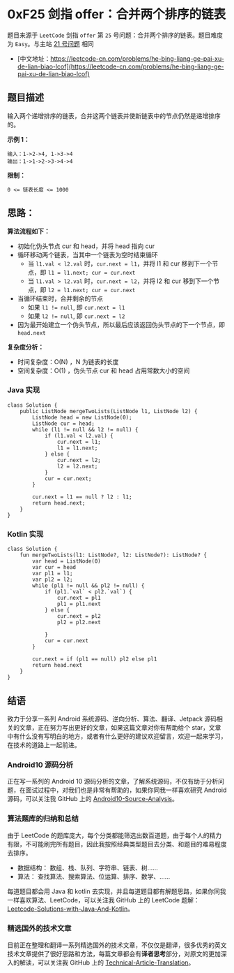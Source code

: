 # 0xF25 剑指 offer：合并两个排序的链表

题目来源于 `LeetCode` 剑指 `offer` 第 `25` 号问题：合并两个排序的链表。题目难度为 `Easy`。与主站 [21 号问题](https://leetcode-cn.com/problems/merge-two-sorted-lists) 相同

* [中文地址：https://leetcode-cn.com/problems/he-bing-liang-ge-pai-xu-de-lian-biao-lcof](https://leetcode-cn.com/problems/he-bing-liang-ge-pai-xu-de-lian-biao-lcof)

## 题目描述

输入两个递增排序的链表，合并这两个链表并使新链表中的节点仍然是递增排序的。

**示例 1：**

```
输入：1->2->4, 1->3->4
输出：1->1->2->3->4->4
```

**限制：**

```
0 <= 链表长度 <= 1000
```

## 思路：

**算法流程如下：**

* 初始化伪头节点 cur 和 head，并将 head 指向 cur
* 循环移动两个链表，当其中一个链表为空时结束循环
    * 当 `l1.val < l2.val` 时，`cur.next = l1`，并将 l1 和 cur 移到下一个节点，即 `l1 = l1.next; cur = cur.next`
    * 当 `l1.val > l2.val` 时，`cur.next = l2`，并将 l2 和 cur 移到下一个节点，即 `l2 = l1.next; cur = cur.next`
* 当循环结束时，合并剩余的节点
    * 如果 `l1 != null`, 即 `cur.next = l1`
    * 如果 `l2 != null`, 即 `cur.next = l2`
* 因为最开始建立一个伪头节点，所以最后应该返回伪头节点的下一个节点，即 `head.next`

**复杂度分析：**

* 时间复杂度：O(N) ，N 为链表的长度
* 空间复杂度：O(1) ，伪头节点 cur 和 head 占用常数大小的空间

### Java 实现

```
class Solution {
    public ListNode mergeTwoLists(ListNode l1, ListNode l2) {
        ListNode head = new ListNode(0);
        ListNode cur = head;
        while (l1 != null && l2 != null) {
            if (l1.val < l2.val) {
                cur.next = l1;
                l1 = l1.next;
            } else {
                cur.next = l2;
                l2 = l2.next;
            }
            cur = cur.next;
        }

        cur.next = l1 == null ? l2 : l1;
        return head.next;
    }
}
```

### Kotlin 实现

```
class Solution {
    fun mergeTwoLists(l1: ListNode?, l2: ListNode?): ListNode? {
        var head = ListNode(0)
        var cur = head
        var pl1 = l1;
        var pl2 = l2;
        while (pl1 != null && pl2 != null) {
            if (pl1.`val` < pl2.`val`) {
                cur.next = pl1
                pl1 = pl1.next
            } else {
                cur.next = pl2
                pl2 = pl2.next

            }
            cur = cur.next
        }

        cur.next = if (pl1 == null) pl2 else pl1
        return head.next
    }
}
```

## 结语

致力于分享一系列 Android 系统源码、逆向分析、算法、翻译、Jetpack 源码相关的文章，正在努力写出更好的文章，如果这篇文章对你有帮助给个 star，文章中有什么没有写明白的地方，或者有什么更好的建议欢迎留言，欢迎一起来学习，在技术的道路上一起前进。

### Android10 源码分析

正在写一系列的 Android 10 源码分析的文章，了解系统源码，不仅有助于分析问题，在面试过程中，对我们也是非常有帮助的，如果你同我一样喜欢研究 Android 源码，可以关注我 GitHub 上的 [Android10-Source-Analysis](https://github.com/hi-dhl/Android10-Source-Analysis)。

### 算法题库的归纳和总结

由于 LeetCode 的题库庞大，每个分类都能筛选出数百道题，由于每个人的精力有限，不可能刷完所有题目，因此我按照经典类型题目去分类、和题目的难易程度去排序。

* 数据结构： 数组、栈、队列、字符串、链表、树……
* 算法： 查找算法、搜索算法、位运算、排序、数学、……

每道题目都会用 Java 和 kotlin 去实现，并且每道题目都有解题思路，如果你同我一样喜欢算法、LeetCode，可以关注我 GitHub 上的 LeetCode 题解：[Leetcode-Solutions-with-Java-And-Kotlin](https://github.com/hi-dhl/Leetcode-Solutions-with-Java-And-Kotlin)。

### 精选国外的技术文章

目前正在整理和翻译一系列精选国外的技术文章，不仅仅是翻译，很多优秀的英文技术文章提供了很好思路和方法，每篇文章都会有**译者思考**部分，对原文的更加深入的解读，可以关注我 GitHub 上的 [Technical-Article-Translation](https://github.com/hi-dhl/Technical-Article-Translation)。


